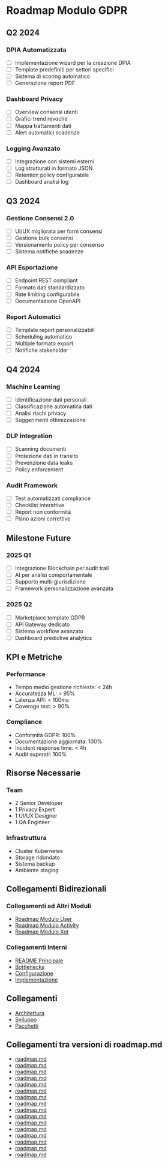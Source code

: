 # Roadmap Modulo GDPR

## Q2 2024

### DPIA Automatizzata
- [ ] Implementazione wizard per la creazione DPIA
- [ ] Template predefiniti per settori specifici
- [ ] Sistema di scoring automatico
- [ ] Generazione report PDF

### Dashboard Privacy
- [ ] Overview consensi utenti
- [ ] Grafici trend revoche
- [ ] Mappa trattamenti dati
- [ ] Alert automatici scadenze

### Logging Avanzato
- [ ] Integrazione con sistemi esterni
- [ ] Log strutturati in formato JSON
- [ ] Retention policy configurabile
- [ ] Dashboard analisi log

## Q3 2024

### Gestione Consensi 2.0
- [ ] UI/UX migliorata per form consensi
- [ ] Gestione bulk consensi
- [ ] Versionamento policy per consenso
- [ ] Sistema notifiche scadenze

### API Esportazione
- [ ] Endpoint REST compliant
- [ ] Formato dati standardizzato
- [ ] Rate limiting configurabile
- [ ] Documentazione OpenAPI

### Report Automatici
- [ ] Template report personalizzabili
- [ ] Scheduling automatico
- [ ] Multiple formato export
- [ ] Notifiche stakeholder

## Q4 2024

### Machine Learning
- [ ] Identificazione dati personali
- [ ] Classificazione automatica dati
- [ ] Analisi rischi privacy
- [ ] Suggerimenti ottimizzazione

### DLP Integration
- [ ] Scanning documenti
- [ ] Protezione dati in transito
- [ ] Prevenzione data leaks
- [ ] Policy enforcement

### Audit Framework
- [ ] Test automatizzati compliance
- [ ] Checklist interattive
- [ ] Report non conformità
- [ ] Piano azioni correttive

## Milestone Future

### 2025 Q1
- [ ] Integrazione Blockchain per audit trail
- [ ] AI per analisi comportamentale
- [ ] Supporto multi-giurisdizione
- [ ] Framework personalizzazione avanzata

### 2025 Q2
- [ ] Marketplace template GDPR
- [ ] API Gateway dedicato
- [ ] Sistema workflow avanzato
- [ ] Dashboard predictive analytics

## KPI e Metriche

### Performance
- Tempo medio gestione richieste: < 24h
- Accuratezza ML: > 95%
- Latenza API: < 100ms
- Coverage test: > 90%

### Compliance
- Conformità GDPR: 100%
- Documentazione aggiornata: 100%
- Incident response time: < 4h
- Audit superati: 100%

## Risorse Necessarie

### Team
- 2 Senior Developer
- 1 Privacy Expert
- 1 UI/UX Designer
- 1 QA Engineer

### Infrastruttura
- Cluster Kubernetes
- Storage ridondato
- Sistema backup
- Ambiente staging

## Collegamenti Bidirezionali

### Collegamenti ad Altri Moduli
- [Roadmap Modulo User](../User/docs/roadmap.md)
- [Roadmap Modulo Activity](../Activity/docs/roadmap.md)
- [Roadmap Modulo Xot](../Xot/docs/roadmap.md)

### Collegamenti Interni
- [README Principale](./README.md)
- [Bottlenecks](./bottlenecks.md)
- [Configurazione](./configuration.md)
- [Implementazione](./implementation.md) 
## Collegamenti
- [Architettura](architecture.md)
- [Sviluppo](development.md)
- [Pacchetti](packages.md) 

## Collegamenti tra versioni di roadmap.md
* [roadmap.md](bashscripts/docs/roadmap.md)
* [roadmap.md](docs/roadmap.md)
* [roadmap.md](laravel/Modules/Gdpr/docs/roadmap.md)
* [roadmap.md](laravel/Modules/Notify/docs/roadmap.md)
* [roadmap.md](laravel/Modules/Xot/docs/roadmap.md)
* [roadmap.md](laravel/Modules/Dental/docs/roadmap.md)
* [roadmap.md](laravel/Modules/User/docs/roadmap.md)
* [roadmap.md](laravel/Modules/UI/docs/roadmap.md)
* [roadmap.md](laravel/Modules/Lang/docs/roadmap.md)
* [roadmap.md](laravel/Modules/Job/docs/roadmap.md)
* [roadmap.md](laravel/Modules/Media/docs/roadmap.md)
* [roadmap.md](laravel/Modules/Tenant/docs/roadmap.md)
* [roadmap.md](laravel/Modules/Activity/docs/roadmap.md)
* [roadmap.md](laravel/Modules/Patient/docs/roadmap.md)
* [roadmap.md](laravel/Modules/Cms/docs/roadmap.md)
* [roadmap.md](laravel/Themes/One/docs/roadmap.md)

